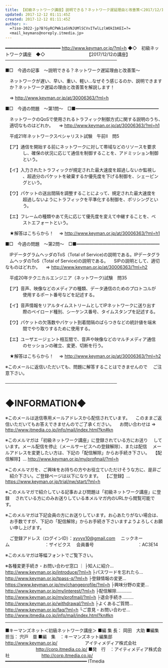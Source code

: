 ```yaml
---
title: 【初級ネットワーク講座】説明できる？ネットワーク遅延理由と改善策＜2017/12/12＞
updated: 2017-12-12 01:11:45Z
created: 2017-12-12 01:11:45Z
author: >-
  =?iso-2022-jp?B?GyRCPWk1aSVNJUMlSCVvITwlLzlWOkIbKEI=?=
  <mail_keymans@noreply.itmedia.jp>
---
```


━━━━━━━━━━━━━━━━━━━━━ http://www.keyman.or.jp/?ml=h
◆◇　初級ネットワーク講座　◆◇　　　　　　　　　　【2017/12/12の講座】
────────────────────────────────────

■□　今週の記事　〜説明できる？ネットワーク遅延理由と改善策〜

　ネットワークが遅い、早い、重い、軽い…なぜそう感じるのか、説明できます
　か？ネットワーク遅延の理由と改善策を解説します！

　⇒ http://www.keyman.or.jp/at/30006363/?ml=h

■□　今週の問題　〜第1問〜　□■━━━━━━━━━━━━━━━━━━━

　ネットワークのQoSで使用されるトラフィック制御方式に関する説明のうち、
　適切なものはどれか。
　⇒ http://www.keyman.or.jp/at/30006363/?ml=h1

　平成21年ネットワークスペシャリスト試験　午前II　問5

　【ア】通信を開始する前にネットワークに対して帯域などのリソースを要求
　　　　し、確保の状況に応じて通信を制御することを、アドミッション制御
　　　　という。

　【イ】入力されたトラフィックが規定された最大速度を超過しないか監視し
　　　　、超過分のパケットを破棄するか優先度を下げる制御を、シェーピン
　　　　グという。

　【ウ】パケットの送出間隔を調整することによって、規定された最大速度を
　　　　超過しないようにトラフィックを平準化する制御を、ポリシングとい
　　　　う。

　【エ】フレームの種類やあて先に応じて優先度を変えて中継することを、ベ
　　　　ストエフォートという。

　★解答はこちらから！
　⇒ http://www.keyman.or.jp/at/30006363/?ml=h1

■□　今週の問題　〜第2問〜　□■━━━━━━━━━━━━━━━━━━━

　IPデータグラムヘッダのToS（Total of Service)の説明である。IPデータグラ
　ムヘッダのToS（Total of Service)の説明である。
　SIPの説明として、適切なものはどれか。
　⇒ http://www.keyman.or.jp/at/30006363/?ml=h2

　平成20年テクニカルエンジニア（ネットワーク)試験　問35

　【ア】音声、映像などのメディアの種類、データ通信のためのプロトコルが
　　　　使用するポート番号などを記述する。

　【イ】音声情報をリアルタイムストリームとしてIPネットワークに送り出す
　　　　際のペイロード種別、シーケンス番号、タイムスタンプを記述する。

　【ウ】パケットの欠落数やパケット到着間隔のばらつきなどの統計値を端末
　　　　間でやり取りするために使用する。

　【エ】ユーザエージェント相互間で、音声や映像などのマルチメディア通信
　　　　のセッションの確立、変更、切断を行う。

　★解答はこちらから！
　⇒ http://www.keyman.or.jp/at/30006363/?ml=h2

※このメールに返信いただいても、問題に解答することはできませんので
　ご注意下さい。

────────────────────────────────────

◆INFORMATION◆
========================================================================
※このメールは送信専用メールアドレスから配信されています。
　このままご返信いただいてもお答えできませんのでご了承ください。
　お問い合わせは ⇒ http://www.itmedia.co.jp/info/mail/index.html?kn#kn

※このメルマガは「初級ネットワーク講座」に登録されている方にお送り
　しています。メール配信を停止（メールサービスへの登録解除）、または配信
　メールアドレスを変更したい方は、下記の「配信解除」からお手続き下さい。
　【配信解除】… http://www.keyman.or.jp/my/profmail/?ml=h

※このメルマガを、ご興味をお持ちの方やお役立ていただけそうな方に、是非ご
　紹介下さい。ご登録ページは以下になります。
　【ご登録】… https://www.keyman.or.jp/trial/nw/start/?ml=h

※このメルマガで紹介している記事および問題は「初級ネットワーク講座」に登録
　されている方にのみお送りしている本メルマガ内のURLから閲覧可能です。

※このメルマガは下記会員の方にお送りしています。お心あたりがない場合は、
　お手数ですが、下記の「配信解除」からお手続き下さいますようよろしくお願
　い申し上げます。

　ご登録アドレス（ログインID）：[xyvyx10@gmail.com](mailto:xyvyx10@gmail.com)
　ニックネーム　　　　　　　　：ザイビクス
　会員番号　　　　　　　　　　：AC3E14

※このメルマガは等幅フォントでご覧下さい。

※各種変更手続き・お問い合わせ窓口
｜
├知人に紹介… http://www.keyman.or.jp/introduce/?ml=h
├パスワードを忘れたら… http://www.keyman.or.jp/tpass-q/?ml=h
├登録情報の変更… https://www.keyman.or.jp/my/changeprofile/?ml=h
├興味分野の変更… http://www.keyman.or.jp/my/interest/?ml=h
├配信解除………… http://www.keyman.or.jp/my/profmail/?ml=h
├退会手続き……… http://www.keyman.or.jp/withdrawal/?ml=h
├よくあるご質問… http://www.keyman.or.jp/faq/?ml=h
└ご意見・お問い合わせ… http://www.itmedia.co.jp/info/mail/index.html?kn#kn

------------------------------------------------------------------------
■キーマンズネット＜初級ネットワーク講座＞
■編 集 長： 岡田　大助
■編集担当： 宍戸　塁
■編　集　：キーマンズネット編集部　http://www.keyman.or.jp/
　　　　　　アイティメディア株式会社
　　　　　　　http://corp.itmedia.co.jp/
■発　行　：アイティメディア株式会社
　　　　　　　http://corp.itmedia.co.jp/
━━━━━━━━━━━━━━━━━━━━━━━━━━━━━━━ ITmedia